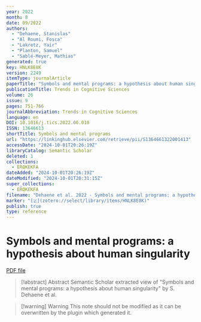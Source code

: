 ```yaml
---
year: 2022
month: 8
date: 09/2022
authors:
  - "Dehaene, Stanislas"
  - "Al Roumi, Fosca"
  - "Lakretz, Yair"
  - "Planton, Samuel"
  - "Sablé-Meyer, Mathias"
generated: true
key: HNLK8E8K
version: 2249
itemType: journalArticle
paperTitle: "Symbols and mental programs: a hypothesis about human singularity"
publicationTitle: Trends in Cognitive Sciences
volume: 26
issue: 9
pages: 751-766
journalAbbreviation: Trends in Cognitive Sciences
language: en
DOI: 10.1016/j.tics.2022.06.010
ISSN: 13646613
shortTitle: Symbols and mental programs
url: "https://linkinghub.elsevier.com/retrieve/pii/S1364661322001413"
accessDate: "2024-10-01T20:26:19Z"
libraryCatalog: Semantic Scholar
deleted: 1
collections:
  - ERQKEKFA
dateAdded: "2024-10-01T20:26:19Z"
dateModified: "2024-10-01T20:31:15Z"
super_collections:
  - ERQKEKFA
filename: "Dehaene et al. 2022 - Symbols and mental programs: a hypothesis about human singularity.pdf"
marker: "[🇿](zotero://select/library/items/HNLK8E8K)"
publish: true
type: reference
---
```

# Symbols and mental programs: a hypothesis about human singularity

[PDF file](/Papers/PDFs/Dehaene%20et%20al.%202022%20-%20Symbols%20and%20mental%20programs:%20a%20hypothesis%20about%20human%20singularity.pdf)

> [!abstract] Abstract
> Semantic Scholar extracted view of "Symbols and mental programs: a hypothesis about human singularity" by S. Dehaene et al.

>[!warning] Warning
> This note should not be modified as it can be overwritten by the plugin which generated it.

